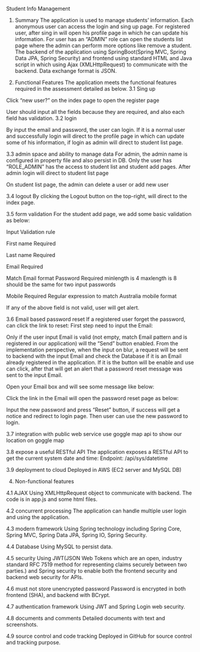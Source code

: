 Student Info Management
1.	Summary
The application is used to manage students’ information. Each anonymous user can access the login and sing up page.
For registered user, after sing in will open his profile page in which he can update his information. For user has an “ADMIN” role can open the students list page where the admin can perform more options like remove a student.
The backend of the application using SpringBoot(Spring MVC, Spring Data JPA, Spring Security) and frontend using standard HTML and Java script in which using Ajax (XMLHttpRequest) to communicate with the backend. Data exchange format is JSON.

3.	Functional Features
The application meets the functional features required in the assessment detailed as below.
3.1 Sing up
 
Click “new user?” on the index page to open the register page 
 
User should input all the fields because they are required, and also each field has validation.
3.2 login
 
By input the email and password, the user can login. If it is a normal user and successfully login will direct to the profile page in which can update some of his information, if login as admin will direct to student list page.
 
3.3 admin space and ability to manage data
For admin, the admin name is configured in property file and also persist in DB. Only the user has “ROLE_ADMIN” has the access to student list and student add pages. 
After admin login will direct to student list page 
 
On student list page, the admin can delete a user or add new user

3.4 logout
By clicking the Logout button on the top-right, will direct to the index page. 

3.5 form validation
For the student add page, we add some basic validation as below:

Input	Validation rule

First name	Required

Last name	Required

Email	Required 

Match Email format
Password	Required 
minlength is 4
maxlength is 8
should be the same for two input passwords

Mobile 	Required
Regular  expression to match Australia mobile format

If any of the above field is not valid, user will get alert.

3.6 Email based password reset
If a registered user forget the password, can click the link to reset:
First step need to input the Email:
 	
Only if the user input Email is valid (not empty, match Email pattern and is registered in our application) will the “Send” button enabled. From the implementation perspective, when the input on blur, a request will be sent to backend with the input Email and check the Database if it is an Email already registered in the application. If it is the button will be enable and use can click, after that will get an alert that a password reset message was sent to the input Email.
 
Open your Email box and will see some message like below:
 
Click the link in the Email will open the password reset page as below:
 
Input the new password and press “Reset” button, if success will get a notice and redirect to login page. Then user can use the new password to login.

3.7 integration with public web service
use goggle map api to show our location on goggle map


3.8 expose a useful RESTful API
The application exposes a RESTful API to get the current system date and time:
Endpoint: /api/sys/datetime
 


3.9 deployment to cloud
Deployed in AWS (EC2 server and MySQL DB)

4.	Non-functional features

4.1 AJAX
Using XMLHttpRequest object to communicate with backend. The code is in app.js and some html files.

4.2 concurrent processing
The application can handle multiple user login and using the application.

4.3 modern framework
Using Spring technology including Spring Core, Spring MVC, Spring Data JPA, Spring IO, Spring Security.

4.4 Database
Using MySQL to persist data.

4.5 security
Using JWT(JSON Web Tokens which are an open, industry standard RFC 7519 method for representing claims securely between two parties.) and Spring security to enable both the frontend security and backend web security for APIs.

4.6 must not store unencrypted password
Password is encrypted in both frontend (SHA), and backend with BCrypt.

4.7 authentication framework
Using JWT and Spring Login web security.

4.8 documents and comments
Detailed documents with text and screenshots.

4.9 source control and code tracking
Deployed in GitHub for source control and tracking purpose.


